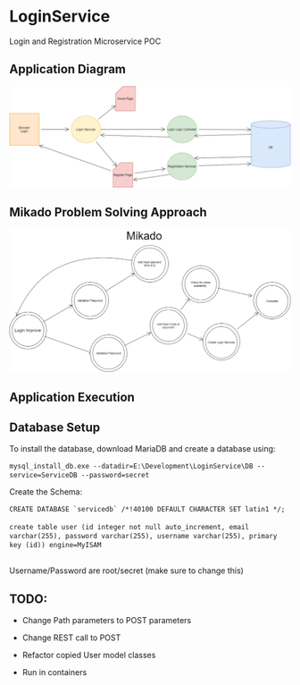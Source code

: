 # LoginService
Login and Registration Microservice POC

## Application Diagram

![Application Diagram](Diagrama.png "Application Diagram")

## Mikado Problem Solving Approach

![Application Diagram](Mikado.png "Application Diagram")

## Application Execution



## Database Setup

To install the database, download MariaDB and create a database using:

```
mysql_install_db.exe --datadir=E:\Development\LoginService\DB --service=ServiceDB --password=secret
```

Create the Schema:

```
CREATE DATABASE `servicedb` /*!40100 DEFAULT CHARACTER SET latin1 */;

create table user (id integer not null auto_increment, email varchar(255), password varchar(255), username varchar(255), primary key (id)) engine=MyISAM


```

Username/Password are root/secret (make sure to change this)

## TODO:

* Change Path parameters to POST parameters

* Change REST call to POST

* Refactor copied User model classes

* Run in containers